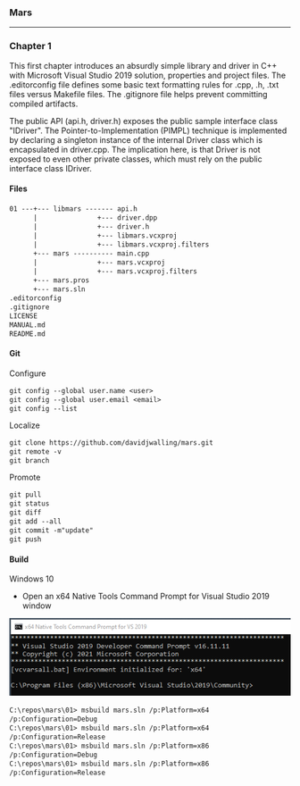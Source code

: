 ### Mars

<hr>

### Chapter 1
This first chapter introduces an absurdly simple library and driver in C++ with Microsoft Visual Studio 2019 solution, properties and project files. The .editorconfig file defines some basic text formatting rules for .cpp, .h, .txt files versus Makefile files. The .gitignore file helps prevent committing compiled artifacts.  

The public API (api.h, driver.h) exposes the public sample interface class "IDriver". The Pointer-to-Implementation (PIMPL) technique is implemented by declaring a singleton instance of the internal Driver class which is encapsulated in driver.cpp. The implication here, is that Driver is not exposed to even other private classes, which must rely on the public interface class IDriver.
#### Files
```
01 ---+--- libmars ------- api.h
      |               +--- driver.dpp
      |               +--- driver.h
      |               +--- libmars.vcxproj
      |               +--- libmars.vcxproj.filters
      +--- mars ---------- main.cpp
      |               +--- mars.vcxproj
      |               +--- mars.vcxproj.filters
      +--- mars.pros
      +--- mars.sln
.editorconfig
.gitignore
LICENSE
MANUAL.md
README.md
```
#### Git
Configure
```
git config --global user.name <user>
git config --global user.email <email>
git config --list
```
Localize
```
git clone https://github.com/davidjwalling/mars.git
git remote -v
git branch
```
Promote
```
git pull
git status
git diff
git add --all
git commit -m"update"
git push
```
 #### Build
Windows 10  
- Open an x64 Native Tools Command Prompt for Visual Studio 2019 window

![](https://github.com/davidjwalling/mars/blob/main/images/x64-Native-Tools-Command-Prompt-for-VS-2019.png?raw=true)

```
C:\repos\mars\01> msbuild mars.sln /p:Platform=x64 /p:Configuration=Debug
C:\repos\mars\01> msbuild mars.sln /p:Platform=x64 /p:Configuration=Release
C:\repos\mars\01> msbuild mars.sln /p:Platform=x86 /p:Configuration=Debug
C:\repos\mars\01> msbuild mars.sln /p:Platform=x86 /p:Configuration=Release
```
